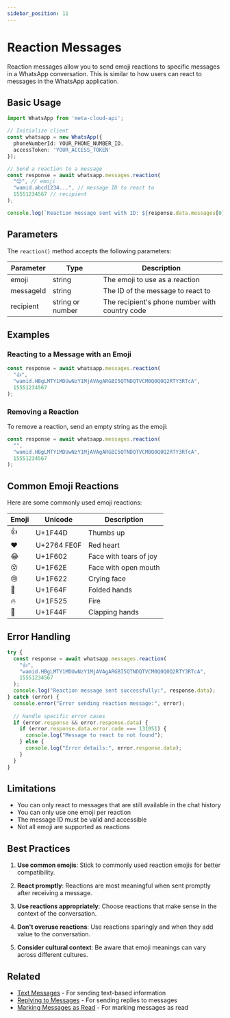 ```yaml
---
sidebar_position: 11
---
```


# Reaction Messages

Reaction messages allow you to send emoji reactions to specific messages in a WhatsApp conversation. This is similar to how users can react to messages in the WhatsApp application.

## Basic Usage

```typescript
import WhatsApp from 'meta-cloud-api';

// Initialize client
const whatsapp = new WhatsApp({
  phoneNumberId: YOUR_PHONE_NUMBER_ID,
  accessToken: 'YOUR_ACCESS_TOKEN'
});

// Send a reaction to a message
const response = await whatsapp.messages.reaction(
  "😊", // emoji
  "wamid.abcd1234...", // message ID to react to
  15551234567 // recipient
);

console.log(`Reaction message sent with ID: ${response.data.messages[0].id}`);
```

## Parameters

The `reaction()` method accepts the following parameters:

| Parameter | Type | Description |
|-----------|------|-------------|
| emoji | string | The emoji to use as a reaction |
| messageId | string | The ID of the message to react to |
| recipient | string or number | The recipient's phone number with country code |

## Examples

### Reacting to a Message with an Emoji

```typescript
const response = await whatsapp.messages.reaction(
  "👍",
  "wamid.HBgLMTY1MDUwNzY1MjAVAgARGBI5QTNDQTVCM0Q0Q0Q2RTY3RTcA",
  15551234567
);
```

### Removing a Reaction

To remove a reaction, send an empty string as the emoji:

```typescript
const response = await whatsapp.messages.reaction(
  "",
  "wamid.HBgLMTY1MDUwNzY1MjAVAgARGBI5QTNDQTVCM0Q0Q0Q2RTY3RTcA",
  15551234567
);
```

## Common Emoji Reactions

Here are some commonly used emoji reactions:

| Emoji | Unicode | Description |
|-------|---------|-------------|
| 👍 | U+1F44D | Thumbs up |
| ❤️ | U+2764 FE0F | Red heart |
| 😂 | U+1F602 | Face with tears of joy |
| 😮 | U+1F62E | Face with open mouth |
| 😢 | U+1F622 | Crying face |
| 🙏 | U+1F64F | Folded hands |
| 🔥 | U+1F525 | Fire |
| 👏 | U+1F44F | Clapping hands |

## Error Handling

```typescript
try {
  const response = await whatsapp.messages.reaction(
    "👍",
    "wamid.HBgLMTY1MDUwNzY1MjAVAgARGBI5QTNDQTVCM0Q0Q0Q2RTY3RTcA",
    15551234567
  );
  console.log("Reaction message sent successfully:", response.data);
} catch (error) {
  console.error("Error sending reaction message:", error);
  
  // Handle specific error cases
  if (error.response && error.response.data) {
    if (error.response.data.error.code === 131051) {
      console.log("Message to react to not found");
    } else {
      console.log("Error details:", error.response.data);
    }
  }
}
```

## Limitations

- You can only react to messages that are still available in the chat history
- You can only use one emoji per reaction
- The message ID must be valid and accessible
- Not all emoji are supported as reactions

## Best Practices

1. **Use common emojis**: Stick to commonly used reaction emojis for better compatibility.

2. **React promptly**: Reactions are most meaningful when sent promptly after receiving a message.

3. **Use reactions appropriately**: Choose reactions that make sense in the context of the conversation.

4. **Don't overuse reactions**: Use reactions sparingly and when they add value to the conversation.

5. **Consider cultural context**: Be aware that emoji meanings can vary across different cultures.

## Related

- [Text Messages](./text.md) - For sending text-based information
- [Replying to Messages](../messaging-guide.md#replying-to-messages) - For sending replies to messages
- [Marking Messages as Read](../messaging-guide.md#marking-messages-as-read) - For marking messages as read 